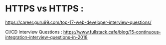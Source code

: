 # HTTPS vs HTTPS :
https://career.guru99.com/top-17-web-developer-interview-questions/

CI/CD Interview Questions :
https://www.fullstack.cafe/blog/15-continuous-integration-interview-questions-in-2018
